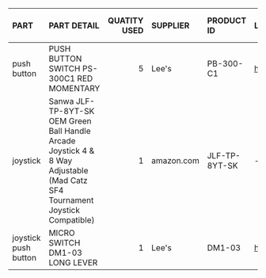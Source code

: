 | PART                 | PART DETAIL                                                                                                                  |   QUATITY USED | SUPPLIER   | PRODUCT ID    | LINK                                           | UNIT PRICE   | ALT. SUPPLIER   | ALT. UNIT PRICE   | MANUFACTURER   | MANUFACTURER LINK                                                                                                                                                  |
|:---------------------|:-----------------------------------------------------------------------------------------------------------------------------|---------------:|:-----------|:--------------|:-----------------------------------------------|:-------------|:----------------|:------------------|:---------------|:-------------------------------------------------------------------------------------------------------------------------------------------------------------------|
| push button          | PUSH BUTTON SWITCH PS-300C1 RED MOMENTARY                                                                                    |              5 | Lee's      | PB-300-C1     | http://leeselectronic.com/en/product/3290.html | 6.6          | -               | -                 | patterson      | http://php2.twinner.com.tw/site/product_classify/chn-List-fe-fe1/See_Catelog.php?case=71821&part_no=PB-300-,C1&Company_SN=692&PHPSESSID=bav8rj2u74lha3c19bh2fokih0 |
| joystick             | Sanwa JLF-TP-8YT-SK OEM Green Ball Handle Arcade Joystick 4 & 8 Way Adjustable (Mad Catz SF4 Tournament Joystick Compatible) |              1 | amazon.com | JLF-TP-8YT-SK | -                                              | 22.92 USD    | -               | -                 | Sanwa          | -                                                                                                                                                                  |
| joystick push button | MICRO SWITCH DM1-03 LONG LEVER                                                                                               |              1 | Lee's      | DM1-03        | http://leeselectronic.com/en/product/347.html  | 2.95         | -               | -                 | multicomp?     | -                                                                                                                                                                  |